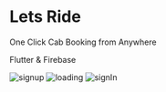
# Lets Ride

One Click Cab Booking from Anywhere

Flutter & Firebase

![signup](https://user-images.githubusercontent.com/55395995/109396981-52e9be80-795a-11eb-8a3f-444481a8077e.png)
![loading](https://user-images.githubusercontent.com/55395995/109396985-57ae7280-795a-11eb-9ab8-3c2b56349d2c.png)
![signIn](https://user-images.githubusercontent.com/55395995/109396977-4ebda100-795a-11eb-8261-5e945a238421.png)
